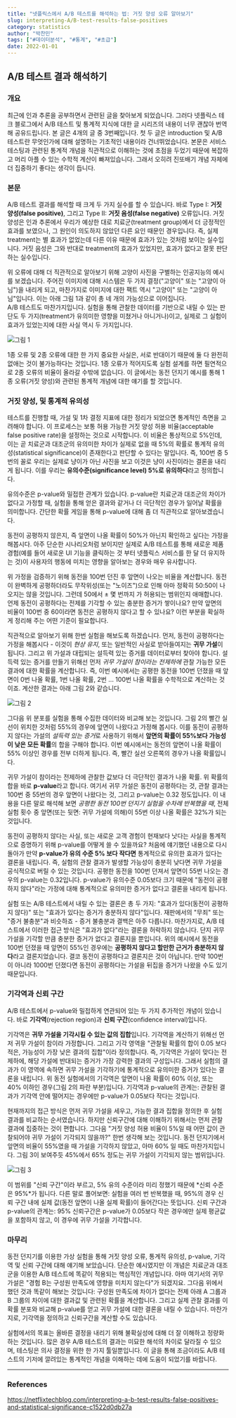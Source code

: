 ```yaml
---
title: "넷플릭스에서 A/B 테스트를 해석하는 법: 거짓 양성 오류 알아보기" 
slug: interpreting-A/B-test-results-false-positives
category: statistics
author: "박찬민"
tags: ["#데이터분석", "#통계", "#초급"]
date: 2022-01-01
---
```


## A/B 테스트 결과 해석하기

### 개요

최근에 인과 추론을 공부하면서 관련된 글을 찾아보게 되었습니다. 그러다 넷플릭스 테크 블로그에서 A/B 테스트 및 통계적 지식에 대한 글 시리즈의 내용이 너무 괜찮아 번역해 공유드립니다. 본 글은 4개의 글 중 3번째입니다. 첫 두 글은 introduction 및 A/B 테스트란 무엇인가에 대해 설명하는 기초적인 내용이라 건너뛰었습니다. 
본문은 서비스 테스팅과 관련된 통계적 개념을 직관적으로 이해하는 것에 초점을 두었기 때문에 복잡하고 머리 아플 수 있는 수학적 계산이 빠져있습니다. 그래서 오히려 진또배기 개념 자체에 더 집중하기 좋다는 생각이 듭니다.

### 본문

A/B 테스트 결과를 해석할 때 크게 두 가지 실수를 할 수 있습니다. 바로 Type I: **거짓 양성(false positive)**, 그리고 Type II: **거짓 음성(false negative)** 오류입니다. 거짓 양성은 인과 추론에서 우리가 예상한 대로 치료군(treatment group)에서 더 긍정적인 효과를 보였으나, 그 원인이 의도하지 않았던 다른 요인 때문인 경우입니다.
즉, 실제 treatment는 별 효과가 없었는데 다른 이유 때문에 효과가 있는 것처럼 보이는 실수입니다. 거짓 음성은 그와 반대로 treatment의 효과가 있었지만, 효과가 없다고 잘못 판단하는 실수입니다.

위 오류에 대해 더 직관적으로 알아보기 위해 고양이 사진을 구별하는 인공지능의 예시를 보겠습니다. 주어진 이미지에 대해 시스템은 두 가지 결정("고양이" 또는 "고양이 아님")을 내리게 되고, 마찬가지로 이미지에 대한 팩트 역시 "고양이" 또는 "고양이 아님"입니다. 이는 아래 그림 1과 같이 총 네 개의 가능성으로 이어집니다.  
A/B 테스트도 마찬가지입니다. 실험을 통해 관찰한 데이터를 기반으로 내릴 수 있는 판단도 두 가지(treatment가 유의미한 영향을 미쳤거나 아니거나)이고, 실제로 그 실험이 효과가 있었는지에 대한 사실 역시 두 가지입니다.

![그림 1](img_1.png)

1종 오류 및 2종 오류에 대한 한 가지 중요한 사실은, 서로 반대이기 때문에 둘 다 완전히 없애는 것이 불가능하다는 것입니다. 1종 오류가 적어지도록 실험 설계를 하면 필연적으로 2종 오류의 비율이 올라갈 수밖에 없습니다. 이 글에서는 동전 던지기 예시를 통해 1종 오류(거짓 양성)와 관련된 통계적 개념에 대한 얘기를 할 것입니다. 

### 거짓 양성, 및 통계적 유의성

테스트를 진행할 때, 가설 및 1차 결정 지표에 대한 정리가 되었으면 통계적인 측면을 고려해야 합니다. 이 프로세스는 보통 허용 가능한 거짓 양성 허용 비율(acceptable false positive rate)을 설정하는 것으로 시작합니다. 이 비율은 통상적으로 5%인데, 이는 곧 치료군과 대조군의 유의미한 차이가 실제로 없을 때 5%의 확률로 통계적 유의성(statistical significance)이 존재한다고 판단할 수 있다는 말입니다. 즉, 100번 중 5번의 꼴로 우리는 실제로 냥이가 아닌 사진을 보고 이것은 냥이 사진이라는 결론을 내리게 됩니다. 이를 우리는 **유의수준(significance level) 5%로 유의하다**라고 정의합니다. 

유의수준은 p-value와 밀접한 관계가 있습니다. p-value란 치료군과 대조군의 차이가 없다고 가정할 때, 실험을 통해 얻은 결과와 같거나 더 극단적인 경우가 일어날 확률을 의미합니다. 간단한 확률 게임을 통해 p-value에 대해 좀 더 직관적으로 알아보겠습니다.

동전이 공평하지 않은지, 즉 앞면이 나올 확률이 50%가 아닌지 확인하고 싶다는 가정을 해봅시다. 아주 단순한 시나리오처럼 보이지만 실제로 A/B 테스트를 통해 새로운 제품 경험(예를 들어 새로운 UI 기능을 클릭하는 것 부터 넷플릭스 서비스를 한 달 더 유지하는 것)이 사용자의 행동에 미치는 영향을 알아보는 경우와 매우 유사합니다. 

위 가정을 검증하기 위해 동전을 100번 던진 후 앞면이 나오는 비율을 계산합니다. 동전이 완벽하게 공평하더라도 무작위성(또는 "노이즈")으로 인해 아마 정확히 50:50이 나오지는 않을 것입니다. 그런데 50에서 ± 몇 번까지 가 허용되는 범위인지 애매합니다. 언제 동전이 공평하다는 전제를 기각할 수 있는 충분한 증거가 쌓이나요? 만약 앞면의 비율이 100번 중 60이라면 동전은 공평하지 않다고 할 수 있나요? 이런 부분을 확실하게 정리해 주는 어떤 기준이 필요합니다.

직관적으로 알아보기 위해 한번 실험을 해보도록 하겠습니다. 먼저, 동전이 공평하다는 가정을 해봅시다 - 이것이 *현상 유지*, 또는 일반적인 사실로 받아들여지는 **귀무 가설**이 됩니다. 그리고 위 가설과 대립되는 설득력 있는 증거를 데이터로부터 찾아야 합니다. 설득력 있는 증거를 만들기 위해선 먼저 *귀무 가설이 참이라는 전제하에* 관찰 가능한 모든 결과에 대한 확률을 계산합니다. 즉, 이번 예시에서는 공평한 동전을 100번 던졌을 때 앞면이 0번 나올 확률, 1번 나올 확률, 2번 ... 100번 나올 확률을 수학적으로 계산하는 것이죠. 계산한 결과는 아래 그림 2와 같습니다.

![그림 2](img_2.png)

그다음 위 분포를 실험을 통해 수집한 데이터와 비교해 보는 것입니다. 그림 2의 빨간 실선이 위치한 것처럼 55%의 경우에 앞면이 나왔다고 가정해 봅시다. 이를 동전이 공평하지 않다는 가설의 *설득력 있는 증거*로 사용하기 위해서 **앞면의 확률이 55%보다 가능성이 낮은 모든 확률**의 합을 구해야 합니다. 이번 예시에서는 동전의 앞면이 나올 확률이 55% 이상인 경우를 전부 더하게 됩니다. 즉, 빨간 실선 오른쪽의 경우가 나올 확률입니다. 

귀무 가설이 참이라는 전제하에 관찰한 값보다 더 극단적인 결과가 나올 확률. 위 확률의 합을 바로 **p-value**라고 합니다. 여기서 귀무 가설은 동전이 공평하다는 것, 관찰 결과는 100번 중 55번의 경우 앞면이 나왔다는 것, 그리고 p-value는 0.32 정도입니다. 이 내용을 다른 말로 해석해 보면 *공평한 동전 100번 던지기 실험을 수차례 반복했을 때*, 전체 실험 횟수 중 앞면(또는 뒷면: 귀무 가설에 의해)이 55번 이상 나올 확률은 32%가 되는 것입니다.

동전이 공평하지 않다는 사실, 또는 새로운 고객 경험이 현재보다 낫다는 사실을 통계적으로 증명하기 위해 p-value를 어떻게 쓸 수 있을까요? 처음에 얘기했던 내용으로 다시 돌아가 만약 **p-value가 유의 수준 5% 보다 작다면** 통계적으로 유의한 효과가 있다는 결론을 내립니다. 즉, 실험의 관찰 결과가 발생할 가능성이 충분히 낮다면 귀무 가설을 공식적으로 버릴 수 있는 것입니다. 공평한 동전을 100번 던져서 앞면이 55번 나오는 경우의 p-value는 0.32입니다. p-value가 유의수준 0.05보다 크기 때문에 "동전이 공평하지 않다"라는 가정에 대해 통계적으로 유의미한 증거가 없다고 결론을 내리게 됩니다.

실험 또는 A/B 테스트에서 내릴 수 있는 결론은 총 두 가지: "효과가 있다(동전이 공평하지 않다)" 또는 "효과가 있다는 증거가 충분하지 않다"입니다. 재판에서의 "무죄" 또는 "증거 불충분"과 비슷하죠 - 증거 불충분과 결백은 아주 다릅니다. 마찬가지로, A/B 테스트에서 이러한 접근 방식은 "효과가 없다"라는 결론을 허락하지 않습니다. 단지 귀무 가설을 기각할 만큼 충분한 증거가 없다고 결론지을 뿐입니다. 위의 예시에서 동전을 100번 던졌을 때 앞면이 55%인 경우에는 **공평하지 않다고 할만한 근거가 충분하지 않다**라고 결론지었습니다. 결코 동전이 공평하다고 결론지은 것이 아닙니다. 만약 100번이 아니라 1000번 던졌다면 동전이 공평하다는 가설을 뒤집을 증거가 나왔을 수도 있기 때문입니다.

### 기각역과 신뢰 구간
A/B 테스트에서 p-value와 밀접하게 연관되어 있는 두 가지 추가적인 개념이 있습니다. 바로 **기각역**(rejection region)과 **신뢰 구간**(confidence interval)입니다. 

기각역은 **귀무 가설을 기각시킬 수 있는 값의 집합**입니다. 기각역을 계산하기 위해선 먼저 귀무 가설이 참이라 가정합니다. 그리고 기각 영역을 "관찰될 확률의 합이 0.05 보다 적은, 가능성이 가장 낮은 결과의 집합"이라 정의합니다. 즉, 기각역은 가설이 맞다는 전제하에, 해당 가설에 반대되는 증거가 가장 강력한 결과의 구성입니다. 그래서 실험의 결과가 이 영역에 속하면 귀무 가설을 기각하기에 통계적으로 유의미한 증거가 있다는 결론을 내립니다. 위 동전 실험에서의 기각역은 앞면이 나올 확률이 60% 이상, 또는 40% 이하인 경우(그림 2의 파란 부분)입니다. 기각역과 p-value의 관계는: 관찰된 결과가 기각역 안에 떨어지는 경우에만 p-value가 0.05보다 작다는 것입니다. 

현재까지의 접근 방식은 먼저 귀무 가설을 세우고, 가능한 결과 집합을 정의한 후 실험 결과를 비교하는 순서였습니다. 하지만 신뢰구간에 대해 이해하기 위해서는 먼저 관찰 결과에 집중하는 것이 편합니다. 그다음 "거짓 양성 허용 비율이 5%일 때 어떤 값이 관찰되어야 귀무 가설이 기각되지 않을까?" 한번 생각해 보는 것입니다. 동전 던지기에서 앞면의 비율이 55%였을 때 가설을 기각하지 않았고, 아마 60% 일 때도 마찬가지입니다. 그림 3이 보여주듯 45%에서 65% 정도는 귀무 가설이 기각되지 않는 범위입니다.

![그림 3](img_3.png)

이 범위를 "신뢰 구간"이라 부르고, 5% 유의 수준이라 미리 정했기 때문에 *신뢰 수준은 95%*가 됩니다. 다른 말로 풀어보면: 실험을 여러 번 반복했을 때, 95%의 경우 신뢰 구간 내에 실제 값(동전 앞면이 나올 실제 확률)이 들어간다는 뜻입니다. 신뢰 구간과 p-value의 관계는: 95% 신뢰구간은 p-value가 0.05보다 작은 경우에만 실제 평균값을 포함하지 않고, 이 경우에 귀무 가설을 기각합니다.

### 마무리

동전 던지기를 이용한 가상 실험을 통해 거짓 양성 오류, 통계적 유의성, p-value, 기각역 및 신뢰 구간에 대해 얘기해 보았습니다. 단순한 예시였지만 이 개념은 치료군과 대조군을 이용한 A/B 테스트에 똑같이 적용되는 핵심적인 개념입니다. 아마 여기서의 귀무 가설은 "경험 B는 구성원 만족도에 영향을 미치지 않는다"가 되겠지요. 그다음 위에서 했던 것과 똑같이 해보는 것입니다: 구성원 만족도에 차이가 없다는 전제 아래 A 그룹과 B 그룹의 차이에 대한 결과값 및 관련된 확률을 계산합니다. 그리고 실제 관찰 결과를 이 확률 분포와 비교해 p-value를 얻고 귀무 가설에 대한 결론을 내릴 수 있습니다. 마찬가지로, 기각역을 정의하고 신뢰구간을 계산할 수도 있습니다.

실험에서의 목표는 올바른 결정을 내리기 위해 불확실성에 대해 더 잘 이해하고 정량화하는 것입니다. 많은 경우 A/B 테스트의 결과는 미묘한 해석의 차이로 달라질 수 있으며, 테스팅은 의사 결정을 위한 한 가지 툴일뿐입니다. 
이 글을 통해 조금이라도 A/B 테스트의 기저에 깔려있는 통계적인 개념을 이해하는 데에 도움이 되었기를 바랍니다.

---

### References
https://netflixtechblog.com/interpreting-a-b-test-results-false-positives-and-statistical-significance-c1522d0db27a